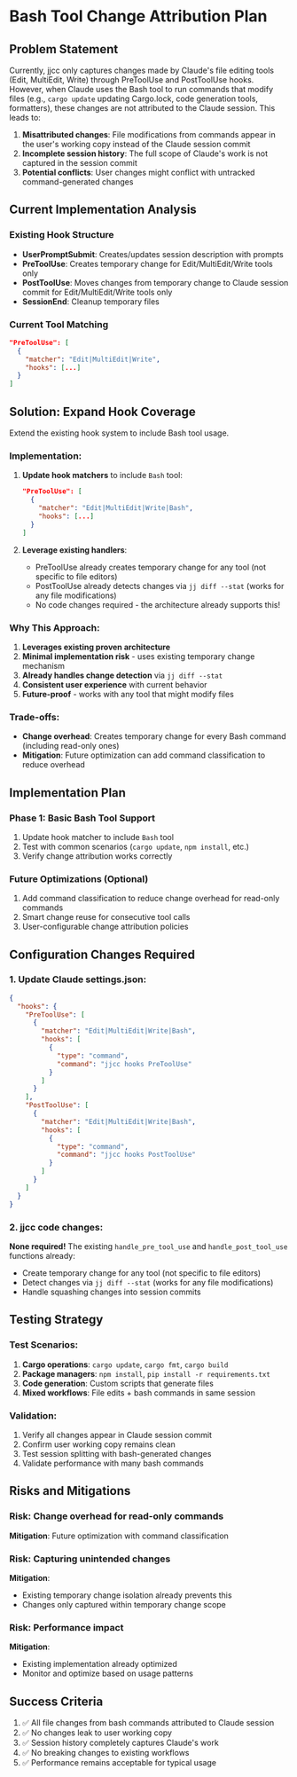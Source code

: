 # Bash Tool Change Attribution Plan

## Problem Statement

Currently, jjcc only captures changes made by Claude's file editing tools (Edit, MultiEdit, Write) through PreToolUse and PostToolUse hooks. However, when Claude uses the Bash tool to run commands that modify files (e.g., `cargo update` updating Cargo.lock, code generation tools, formatters), these changes are not attributed to the Claude session. This leads to:

1. **Misattributed changes**: File modifications from commands appear in the user's working copy instead of the Claude session commit
2. **Incomplete session history**: The full scope of Claude's work is not captured in the session commit
3. **Potential conflicts**: User changes might conflict with untracked command-generated changes

## Current Implementation Analysis

### Existing Hook Structure
- **UserPromptSubmit**: Creates/updates session description with prompts
- **PreToolUse**: Creates temporary change for Edit/MultiEdit/Write tools only
- **PostToolUse**: Moves changes from temporary change to Claude session commit for Edit/MultiEdit/Write tools only
- **SessionEnd**: Cleanup temporary files

### Current Tool Matching
```json
"PreToolUse": [
  {
    "matcher": "Edit|MultiEdit|Write",
    "hooks": [...]
  }
]
```

## Solution: Expand Hook Coverage

Extend the existing hook system to include Bash tool usage.

### Implementation:
1. **Update hook matchers** to include `Bash` tool:
   ```json
   "PreToolUse": [
     {
       "matcher": "Edit|MultiEdit|Write|Bash",
       "hooks": [...]
     }
   ]
   ```

2. **Leverage existing handlers**:
   - PreToolUse already creates temporary change for any tool (not specific to file editors)
   - PostToolUse already detects changes via `jj diff --stat` (works for any file modifications)
   - No code changes required - the architecture already supports this!

### Why This Approach:

1. **Leverages existing proven architecture**
2. **Minimal implementation risk** - uses existing temporary change mechanism
3. **Already handles change detection** via `jj diff --stat`
4. **Consistent user experience** with current behavior
5. **Future-proof** - works with any tool that might modify files

### Trade-offs:
- **Change overhead**: Creates temporary change for every Bash command (including read-only ones)
- **Mitigation**: Future optimization can add command classification to reduce overhead

## Implementation Plan

### Phase 1: Basic Bash Tool Support
1. Update hook matcher to include `Bash` tool
2. Test with common scenarios (`cargo update`, `npm install`, etc.)
3. Verify change attribution works correctly

### Future Optimizations (Optional)
1. Add command classification to reduce change overhead for read-only commands
2. Smart change reuse for consecutive tool calls
3. User-configurable change attribution policies

## Configuration Changes Required

### 1. Update Claude settings.json:
```json
{
  "hooks": {
    "PreToolUse": [
      {
        "matcher": "Edit|MultiEdit|Write|Bash",
        "hooks": [
          {
            "type": "command",
            "command": "jjcc hooks PreToolUse"
          }
        ]
      }
    ],
    "PostToolUse": [
      {
        "matcher": "Edit|MultiEdit|Write|Bash",
        "hooks": [
          {
            "type": "command",
            "command": "jjcc hooks PostToolUse"
          }
        ]
      }
    ]
  }
}
```

### 2. jjcc code changes:
**None required!** The existing `handle_pre_tool_use` and `handle_post_tool_use` functions already:
- Create temporary change for any tool (not specific to file editors)
- Detect changes via `jj diff --stat` (works for any file modifications)
- Handle squashing changes into session commits

## Testing Strategy

### Test Scenarios:
1. **Cargo operations**: `cargo update`, `cargo fmt`, `cargo build`
2. **Package managers**: `npm install`, `pip install -r requirements.txt`
3. **Code generation**: Custom scripts that generate files
4. **Mixed workflows**: File edits + bash commands in same session

### Validation:
1. Verify all changes appear in Claude session commit
2. Confirm user working copy remains clean
3. Test session splitting with bash-generated changes
4. Validate performance with many bash commands

## Risks and Mitigations

### Risk: Change overhead for read-only commands
**Mitigation**: Future optimization with command classification

### Risk: Capturing unintended changes
**Mitigation**:
- Existing temporary change isolation already prevents this
- Changes only captured within temporary change scope

### Risk: Performance impact
**Mitigation**:
- Existing implementation already optimized
- Monitor and optimize based on usage patterns

## Success Criteria

1. ✅ All file changes from bash commands attributed to Claude session
2. ✅ No changes leak to user working copy
3. ✅ Session history completely captures Claude's work
4. ✅ No breaking changes to existing workflows
5. ✅ Performance remains acceptable for typical usage